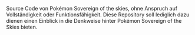 Source Code von Pokémon Sovereign of the skies, ohne Anspruch auf Vollständigkeit oder Funktionsfähigkeit. Diese Repository soll lediglich dazu dienen einen Einblick in die Denkweise hinter Pokémon Sovereign of the Skies bieten.

